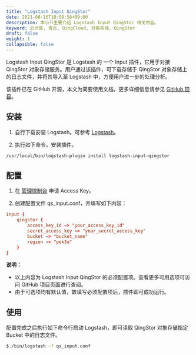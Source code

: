 ```yaml
---
title: "Logstash Input QingStor"
date: 2021-08-16T10:08:56+09:00
description: 本小节主要介绍 Logstash Input QingStor 相关内容。
keyword: 云计算, 青云, QingCloud, 对象存储, QingStor
draft: false
weight: 1
collapsible: false
---
```


Logstash Input QingStor 是 Logstash 的 一个 Input 插件，它用于对接 QingStor 对象存储服务。用户通过该插件，可下载存储于 QingStor 对象存储上的日志文件，并将其导入至 Logstash 中，方便用户进一步的处理分析。

该插件已在 GitHub 开源，本文为简要使用文档。更多详细信息请参见 [GitHub 项目](https://github.com/yunify/logstash-input-qingstor)。

## 安装
1. 自行下载安装 Logstash。可参考 [Logstash](https://www.elastic.co/cn/downloads/past-releases#logstash)。

2. 执行如下命令，安装插件。
```bash
/usr/local/bin/logstash-plugin install logstash-input-qingstor
```

## 配置

1. 在 [管理控制台](https://console.qingcloud.com/access_keys/) 申请 Access Key。

2. 创建配置文件 qs_input.conf，并填写如下内容：

```conf
input {
    qingstor {
        access_key_id => "your_access_key_id"
        secret_access_key => "your_secret_access_key"
        bucket => "bucket_name"
        region => "pek3a"
    }
}
```

   **说明：**
   - 以上内容为 Logstash Input QingStor 的必须配置项。查看更多可用选项可访问 GitHub 项目页面进行查阅。
   - 由于可选项均有默认值，故填写必须配置项后，插件即可成功运行。


## 使用

配置完成之后执行如下命令行启动 Logstash，即可读取 QingStor 对象存储指定 Bucket 中的日志文件。

```bash
$./bin/logstash -f qs_input.conf
```
